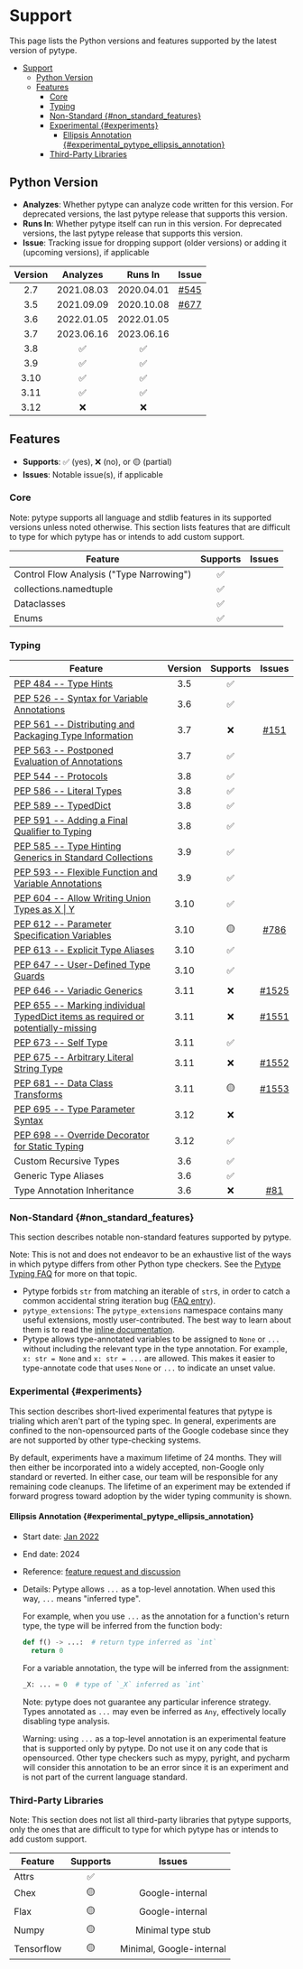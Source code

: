 <!--* freshness: { exempt: true } *-->

# Support

This page lists the Python versions and features supported by the latest version
of pytype.

<!--ts-->
* [Support](#support)
   * [Python Version](#python-version)
   * [Features](#features)
      * [Core](#core)
      * [Typing](#typing)
      * [Non-Standard {#non_standard_features}](#non-standard-non_standard_features)
      * [Experimental {#experiments}](#experimental-experiments)
         * [Ellipsis Annotation {#experimental_pytype_ellipsis_annotation}](#ellipsis-annotation-experimental_pytype_ellipsis_annotation)
      * [Third-Party Libraries](#third-party-libraries)

<!-- Created by https://github.com/ekalinin/github-markdown-toc -->
<!-- Added by: rechen, at: Mon Dec 18 11:42:58 AM PST 2023 -->

<!--te-->

## Python Version

*   **Analyzes**: Whether pytype can analyze code written for this version. For
    deprecated versions, the last pytype release that supports this version.
*   **Runs In**: Whether pytype itself can run in this version. For deprecated
    versions, the last pytype release that supports this version.
*   **Issue**: Tracking issue for dropping support (older versions) or adding it
    (upcoming versions), if applicable

Version | Analyzes   | Runs In    | Issue
:-----: | :--------: | :--------: | :----------:
2.7     | 2021.08.03 | 2020.04.01 | [#545][py27]
3.5     | 2021.09.09 | 2020.10.08 | [#677][py35]
3.6     | 2022.01.05 | 2022.01.05 |
3.7     | 2023.06.16 | 2023.06.16 |
3.8     | ✅          | ✅          |
3.9     | ✅          | ✅          |
3.10    | ✅          | ✅          |
3.11    | ✅          | ✅          |
3.12    | ❌          | ❌          |

## Features

*   **Supports**: ✅ (yes), ❌ (no), or 🟡 (partial)
*   **Issues**: Notable issue(s), if applicable

### Core

Note: pytype supports all language and stdlib features in its supported versions
unless noted otherwise. This section lists features that are difficult to type
for which pytype has or intends to add custom support.

Feature                                  | Supports | Issues
---------------------------------------- | :------: | :----:
Control Flow Analysis ("Type Narrowing") | ✅        |
collections.namedtuple                   | ✅        |
Dataclasses                              | ✅        |
Enums                                    | ✅        |

### Typing

Feature                                                                                 | Version | Supports | Issues
--------------------------------------------------------------------------------------- | :-----: | :------: | :----:
[PEP 484 -- Type Hints][484]                                                            | 3.5     | ✅        |
[PEP 526 -- Syntax for Variable Annotations][526]                                       | 3.6     | ✅        |
[PEP 561 -- Distributing and Packaging Type Information][561]                           | 3.7     | ❌        | [#151][packaging]
[PEP 563 -- Postponed Evaluation of Annotations][563]                                   | 3.7     | ✅        |
[PEP 544 -- Protocols][544]                                                             | 3.8     | ✅        |
[PEP 586 -- Literal Types][586]                                                         | 3.8     | ✅        |
[PEP 589 -- TypedDict][589]                                                             | 3.8     | ✅        |
[PEP 591 -- Adding a Final Qualifier to Typing][591]                                    | 3.8     | ✅        |
[PEP 585 -- Type Hinting Generics in Standard Collections][585]                         | 3.9     | ✅        |
[PEP 593 -- Flexible Function and Variable Annotations][593]                            | 3.9     | ✅        |
[PEP 604 -- Allow Writing Union Types as X \| Y][604]                                   | 3.10    | ✅        |
[PEP 612 -- Parameter Specification Variables][612]                                     | 3.10    | 🟡        | [#786][param-spec]
[PEP 613 -- Explicit Type Aliases][613]                                                 | 3.10    | ✅        |
[PEP 647 -- User-Defined Type Guards][647]                                              | 3.10    | ✅        |
[PEP 646 -- Variadic Generics][646]                                                     | 3.11    | ❌        | [#1525][variadic-generics]
[PEP 655 -- Marking individual TypedDict items as required or potentially-missing][655] | 3.11    | ❌        | [#1551][typed-dict-requirements]
[PEP 673 -- Self Type][673]                                                             | 3.11    | ✅        |
[PEP 675 -- Arbitrary Literal String Type][675]                                         | 3.11    | ❌        | [#1552][literal-string]
[PEP 681 -- Data Class Transforms][681]                                                 | 3.11    | 🟡        | [#1553][dataclass-transform]
[PEP 695 -- Type Parameter Syntax][695]                                                 | 3.12    | ❌        |
[PEP 698 -- Override Decorator for Static Typing][698]                                  | 3.12    | ✅        |
Custom Recursive Types                                                                  | 3.6     | ✅        |
Generic Type Aliases                                                                    | 3.6     | ✅        |
Type Annotation Inheritance                                                             | 3.6     | ❌        | [#81][annotation-inheritance]

### Non-Standard {#non_standard_features}

This section describes notable non-standard features supported by pytype.

Note: This is not and does not endeavor to be an exhaustive list of the ways in
which pytype differs from other Python type checkers. See the
[Pytype Typing FAQ][pytype-typing-faq] for more on that topic.

*   Pytype forbids `str` from matching an iterable of `str`s, in order to catch
    a common accidental string iteration bug
    ([FAQ entry][faq-noniterable-strings]).
*   `pytype_extensions`: The `pytype_extensions` namespace contains many useful
    extensions, mostly user-contributed. The best way to learn about them is to
    read the [inline documentation][pytype-extensions].
*   Pytype allows type-annotated variables to be assigned to `None` or `...`
    without including the relevant type in the type annotation. For example, `x:
    str = None` and `x: str = ...` are allowed. This makes it easier to
    type-annotate code that uses `None` or `...` to indicate an unset value.

### Experimental {#experiments}

This section describes short-lived experimental features that pytype is trialing
which aren't part of the typing spec. In general, experiments are confined to
the non-opensourced parts of the Google codebase since they are not supported by
other type-checking systems.

By default, experiments have a maximum lifetime of 24 months. They will then
either be incorporated into a widely accepted, non-Google only standard or
reverted. In either case, our team will be responsible for any remaining code
cleanups. The lifetime of an experiment may be extended if forward progress
toward adoption by the wider typing community is shown.

#### Ellipsis Annotation {#experimental_pytype_ellipsis_annotation}

*   Start date: [Jan 2022][experimental-ellipsis-commit]
*   End date: 2024
*   Reference: [feature request and discussion][ellipsis-issue]
*   Details: Pytype allows `...` as a top-level annotation. When used this way,
    `...` means "inferred type".

    For example, when you use `...` as the annotation for a function's return
    type, the type will be inferred from the function body:

    ```python
    def f() -> ...:  # return type inferred as `int`
      return 0
    ```

    For a variable annotation, the type will be inferred from the assignment:

    ```python
    _X: ... = 0  # type of `_X` inferred as `int`
    ```

    Note: pytype does not guarantee any particular inference strategy. Types
    annotated as `...` may even be inferred as `Any`, effectively locally
    disabling type analysis.

    Warning: using `...` as a top-level annotation is an experimental feature
    that is supported only by pytype. Do not use it on any code that is
    opensourced. Other type checkers such as mypy, pyright, and pycharm will
    consider this annotation to be an error since it is an experiment and is not
    part of the current language standard.

### Third-Party Libraries

Note: This section does not list all third-party libraries that pytype supports,
only the ones that are difficult to type for which pytype has or intends to add
custom support.

Feature    | Supports | Issues
---------- | :------: | :----------------------:
Attrs      | ✅        |
Chex       | 🟡        | Google-internal
Flax       | 🟡        | Google-internal
Numpy      | 🟡        | Minimal type stub
Tensorflow | 🟡        | Minimal, Google-internal

[484]: https://www.python.org/dev/peps/pep-0484
[526]: https://www.python.org/dev/peps/pep-0526
[544]: https://www.python.org/dev/peps/pep-0544
[561]: https://www.python.org/dev/peps/pep-0561
[563]: https://www.python.org/dev/peps/pep-0563
[585]: https://www.python.org/dev/peps/pep-0585
[586]: https://www.python.org/dev/peps/pep-0586
[589]: https://www.python.org/dev/peps/pep-0589
[591]: https://www.python.org/dev/peps/pep-0591
[593]: https://www.python.org/dev/peps/pep-0593
[604]: https://www.python.org/dev/peps/pep-0604
[612]: https://www.python.org/dev/peps/pep-0612
[613]: https://www.python.org/dev/peps/pep-0613
[646]: https://www.python.org/dev/peps/pep-0646
[647]: https://www.python.org/dev/peps/pep-0647
[655]: https://peps.python.org/pep-0655/
[673]: https://www.python.org/dev/peps/pep-0673
[675]: https://peps.python.org/pep-0675/
[681]: https://peps.python.org/pep-0681/
[695]: https://peps.python.org/pep-0695/
[698]: https://peps.python.org/pep-0698/
[annotated]: https://github.com/google/pytype/issues/791
[annotation-inheritance]: https://github.com/google/pytype/issues/81
[dataclass-transform]: https://github.com/google/pytype/issues/1553
[ellipsis-issue]: https://github.com/python/typing/issues/276
[experimental-ellipsis-commit]: https://github.com/google/pytype/commit/9f3f21e7a5bcedf6584bb41fd228878498182991
[faq-noniterable-strings]: https://google.github.io/pytype/faq.html#why-doesnt-str-match-against-string-iterables
[generic-aliases]: https://github.com/google/pytype/issues/793
[literal-string]: https://github.com/google/pytype/issues/1552
[packaging]: https://github.com/google/pytype/issues/151
[param-spec]: https://github.com/google/pytype/issues/786
[py27]: https://github.com/google/pytype/issues/545
[py35]: https://github.com/google/pytype/issues/677
[py311]: https://github.com/google/pytype/issues/1308
[pytype-extensions]: https://github.com/google/pytype/tree/main/pytype_extensions/__init__.py
[pytype-typing-faq]: https://google.github.io/pytype/typing_faq.html
[self]: https://github.com/google/pytype/issues/1283
[type-guards]: https://github.com/google/pytype/issues/916
[typed-dict-requirements]: https://github.com/google/pytype/issues/1551
[variadic-generics]: https://github.com/google/pytype/issues/1525

